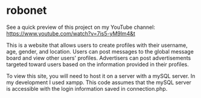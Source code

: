 # robonet

See a quick preview of this project on my YouTube channel: https://www.youtube.com/watch?v=7is5-yM9lm4&t

This is a website that allows users to create profiles with their username, age, gender, and location. Users can post messages to the global message board and view other users' profiles. Advertisers can post advertisements targeted toward users based on the information provided in their profiles.

To view this site, you will need to host it on a server with a mySQL server. In my development I used xampp.
This code assumes that the mySQL server is accessible with the login information saved in connection.php.
